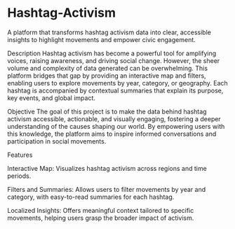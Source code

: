 # Hashtag-Activism
A platform that transforms hashtag activism data into clear, accessible insights to highlight movements and empower civic engagement.


Description
Hashtag activism has become a powerful tool for amplifying voices, raising awareness, and driving social change. However, the sheer volume and complexity of data generated can be overwhelming. This platform bridges that gap by providing an interactive map and filters, enabling users to explore movements by year, category, or geography. Each hashtag is accompanied by contextual summaries that explain its purpose, key events, and global impact.

Objective
The goal of this project is to make the data behind hashtag activism accessible, actionable, and visually engaging, fostering a deeper understanding of the causes shaping our world. By empowering users with this knowledge, the platform aims to inspire informed conversations and participation in social movements.

Features

Interactive Map: Visualizes hashtag activism across regions and time periods.

Filters and Summaries: Allows users to filter movements by year and category, with easy-to-read summaries for each hashtag.

Localized Insights: Offers meaningful context tailored to specific movements, helping users grasp the broader impact of activism.

